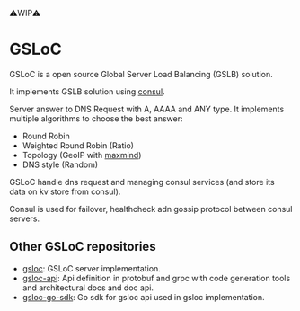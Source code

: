 ⚠️WIP⚠️
# GSLoC 

GSLoC is a open source Global Server Load Balancing (GSLB) solution.

It implements GSLB solution using [consul](https://www.consul.io/).

Server answer to DNS Request with A, AAAA and ANY type. It implements multiple algorithms to choose the best answer:
- Round Robin
- Weighted Round Robin (Ratio)
- Topology (GeoIP with [maxmind](https://www.maxmind.com/en/home))
- DNS style (Random)

GSLoC handle dns request and managing consul services (and store its data on kv store from consul).

Consul is used for failover, healthcheck adn gossip protocol between consul servers.

## Other GSLoC repositories 

- [gsloc](https://github.com/orange-cloudfoundry/gsloc): GSLoC server implementation.
- [gsloc-api](https://github.com/orange-cloudfoundry/gsloc-api): Api definition in protobuf and grpc with code generation tools and architectural docs and doc api.
- [gsloc-go-sdk](https://github.com/orange-cloudfoundry/gsloc-go-sdk): Go sdk for gsloc api used in gsloc implementation.

